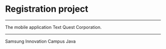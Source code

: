 # Registration project

___

The mobile application Text Quest Corporation.

---

Samsung Innovation Campus Java

